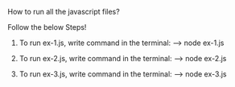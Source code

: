 How to run all the javascript files?

Follow the below Steps!

1) To run ex-1.js, write command in the terminal:
--> node ex-1.js

2) To run ex-2.js, write command in the terminal:
--> node ex-2.js

2) To run ex-3.js, write command in the terminal:
--> node ex-3.js
